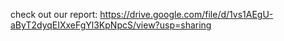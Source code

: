 check out our report: https://drive.google.com/file/d/1vs1AEgU-aByT2dyqEIXxeFgYl3KpNpcS/view?usp=sharing
